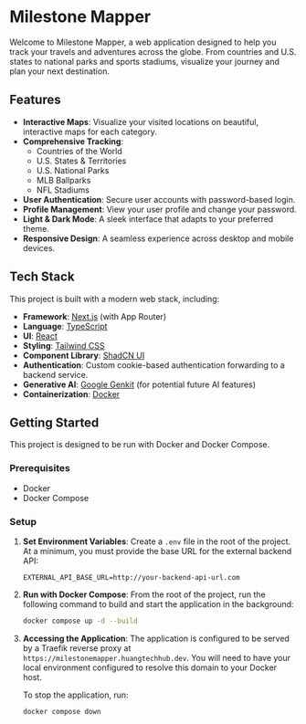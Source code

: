 # Milestone Mapper

Welcome to Milestone Mapper, a web application designed to help you track your travels and adventures across the globe. From countries and U.S. states to national parks and sports stadiums, visualize your journey and plan your next destination.

## Features

-   **Interactive Maps**: Visualize your visited locations on beautiful, interactive maps for each category.
-   **Comprehensive Tracking**:
    -   Countries of the World
    -   U.S. States & Territories
    -   U.S. National Parks
    -   MLB Ballparks
    -   NFL Stadiums
-   **User Authentication**: Secure user accounts with password-based login.
-   **Profile Management**: View your user profile and change your password.
-   **Light & Dark Mode**: A sleek interface that adapts to your preferred theme.
-   **Responsive Design**: A seamless experience across desktop and mobile devices.

## Tech Stack

This project is built with a modern web stack, including:

-   **Framework**: [Next.js](https://nextjs.org/) (with App Router)
-   **Language**: [TypeScript](https://www.typescriptlang.org/)
-   **UI**: [React](https://reactjs.org/)
-   **Styling**: [Tailwind CSS](https://tailwindcss.com/)
-   **Component Library**: [ShadCN UI](https://ui.shadcn.com/)
-   **Authentication**: Custom cookie-based authentication forwarding to a backend service.
-   **Generative AI**: [Google Genkit](https://firebase.google.com/docs/genkit) (for potential future AI features)
-   **Containerization**: [Docker](https://www.docker.com/)

## Getting Started

This project is designed to be run with Docker and Docker Compose.

### Prerequisites

*   Docker
*   Docker Compose

### Setup

1.  **Set Environment Variables**:
    Create a `.env` file in the root of the project. At a minimum, you must provide the base URL for the external backend API:
    ```
    EXTERNAL_API_BASE_URL=http://your-backend-api-url.com
    ```

2.  **Run with Docker Compose**:
    From the root of the project, run the following command to build and start the application in the background:
    ```bash
    docker compose up -d --build
    ```

3.  **Accessing the Application**:
    The application is configured to be served by a Traefik reverse proxy at `https://milestonemapper.huangtechhub.dev`. You will need to have your local environment configured to resolve this domain to your Docker host.

    To stop the application, run:
    ```bash
    docker compose down
    ```
